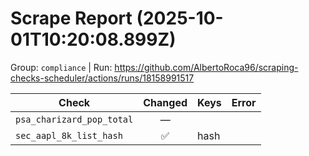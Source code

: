 # Scrape Report (2025-10-01T10:20:08.899Z)

Group: `compliance`  |  Run: https://github.com/AlbertoRoca96/scraping-checks-scheduler/actions/runs/18158991517

| Check | Changed | Keys | Error |
|---|:---:|:--|:--|
| `psa_charizard_pop_total` | — |  |  |
| `sec_aapl_8k_list_hash` | ✅ | hash |  |
